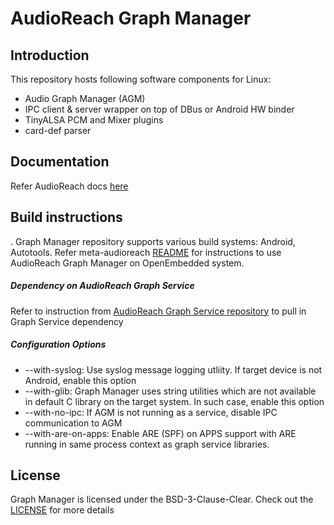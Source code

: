 # AudioReach Graph Manager

## Introduction

This repository hosts following software components for Linux:
- Audio Graph Manager (AGM)
- IPC client & server wrapper on top of DBus or Android HW binder
- TinyALSA PCM and Mixer plugins
- card-def parser

## Documentation

Refer AudioReach docs [here](https://audioreach.github.io/)

## Build instructions
.
Graph Manager repository supports various build systems: Android, Autotools.
Refer meta-audioreach [README](https://github.com/Audioreach/meta-audioreach?tab=readme-ov-file#openembedded-build--development-process)
for instructions to use AudioReach Graph Manager on OpenEmbedded system.

##### Dependency on AudioReach Graph Service
Refer to instruction from [AudioReach Graph Service repository](https://github.com/Audioreach/audioreach-graphservices) to pull in Graph Service dependency

##### Configuration Options
- --with-syslog:  Use syslog message logging utliity. If target device is not Android, enable this option
- --with-glib:  Graph Manager uses string utilities which are not available in default C library on the target system. In such case, enable this option
- --with-no-ipc: If AGM is not running as a service, disable IPC communication to AGM
- --with-are-on-apps: Enable ARE (SPF) on APPS support with ARE running in same process context as graph service libraries.

## License

Graph Manager is licensed under the BSD-3-Clause-Clear. Check out the [LICENSE](LICENSE) for more details
